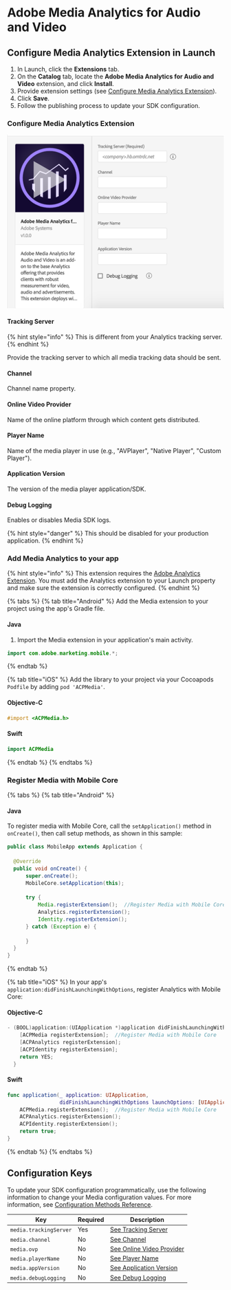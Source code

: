 # Adobe Media Analytics for Audio and Video

## **Configure Media Analytics Extension in Launch**

1. In Launch, click the **Extensions** tab.
2. On the **Catalog** tab, locate the **Adobe Media Analytics for Audio and Video** extension, and click **Install**.
3. Provide extension settings \(see [Configure Media Analytics Extension](#configure-media-analytics-extension)\).
4. Click **Save**.
5. Follow the publishing process to update your SDK configuration.

### **Configure Media Analytics Extension**

![Adobe Media Analytics Extension Configuration](../../.gitbook/assets/ext-ma-configuration.png)

#### **Tracking Server**

{% hint style="info" %}
This is different from your Analytics tracking server.
{% endhint %}

Provide the tracking server to which all media tracking data should be sent.

#### **Channel**

Channel name property.

#### **Online Video Provider**

Name of the online platform through which content gets distributed.

#### **Player Name**

Name of the media player in use (e.g., "AVPlayer", "Native Player", "Custom Player").

#### **Application Version**

The version of the media player application/SDK.

#### **Debug Logging**

Enables or disables Media SDK logs.

{% hint style="danger" %}
This should be disabled for your production application.
{% endhint %}

### Add Media Analytics to your app

{% hint style="info" %}
This extension requires the [Adobe Analytics Extension](../adobe-analytics/README.md). You must add the Analytics extension to your Launch property and make sure the extension is correctly configured.
{% endhint %}

{% tabs %}
{% tab title="Android" %}
Add the Media extension to your project using the app's Gradle file.

#### Java

1. Import the Media extension in your application's main activity.

```java
import com.adobe.marketing.mobile.*;
```

{% endtab %}

{% tab title="iOS" %}
Add the library to your project via your Cocoapods `Podfile` by adding `pod 'ACPMedia'`.

#### Objective-C

```objectivec
#import <ACPMedia.h>
```

#### Swift

```swift
import ACPMedia
```

{% endtab %}
{% endtabs %}

### Register Media with Mobile Core

{% tabs %}
{% tab title="Android" %}

#### Java

To register media with Mobile Core, call the `setApplication()` method in `onCreate()`, then call setup methods, as shown in this sample:

```java
public class MobileApp extends Application {

  @Override
  public void onCreate() {
      super.onCreate();
      MobileCore.setApplication(this);

      try {
          Media.registerExtension();  //Register Media with Mobile Core
          Analytics.registerExtension();
          Identity.registerExtension();
      } catch (Exception e) {

      }
  }
}
```

{% endtab %}

{% tab title="iOS" %}
In your app's `application:didFinishLaunchingWithOptions`, register Analytics with Mobile Core:

#### Objective-C

```objectivec
- (BOOL)application:(UIApplication *)application didFinishLaunchingWithOptions:(NSDictionary *)launchOptions {
    [ACPMedia registerExtension];  //Register Media with Mobile Core
    [ACPAnalytics registerExtension];
    [ACPIdentity registerExtension];
    return YES;
  }
```

#### Swift

```swift
func application(_ application: UIApplication, 
                 didFinishLaunchingWithOptions launchOptions: [UIApplication.LaunchOptionsKey: Any]?) -> Bool {
    ACPMedia.registerExtension();  //Register Media with Mobile Core
    ACPAnalytics.registerExtension();
    ACPIdentity.registerExtension();
    return true;
}
```

{% endtab %}
{% endtabs %}

## Configuration Keys

To update your SDK configuration programmatically, use the following information to change your Media configuration values. For more information, see [Configuration Methods Reference](../mobile-core/configuration-reference/#update-configuration).

| Key                  | Required | Description                                           |
|----------------------|----------|-------------------------------------------------------|
| `media.trackingServer` |    Yes   | [See Tracking Server](#tracking-server)             |
| `media.channel`        |    No    | [See Channel](#channel)                             |
| `media.ovp`            |    No    | [See Online Video Provider](#online-video-provider) |
| `media.playerName`     |    No    | [See Player Name](#player-name)                     |
| `media.appVersion`     |    No    | [See Application Version](#application-version)     |
| `media.debugLogging`   |    No    | [See Debug Logging](#debug-logging)                 |
